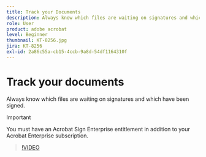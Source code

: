 ```yaml
---
title: Track your Documents
description: Always know which files are waiting on signatures and which have been signed
role: User
product: adobe acrobat
level: Beginner
thumbnail: KT-8256.jpg
jira: KT-8256
exl-id: 2a86c55a-cb15-4ccb-9a8d-54df1164310f
---
```

# Track your documents

Always know which files are waiting on signatures and which have been signed.

>[!IMPORTANT]
>
>You must have an Acrobat Sign Enterprise entitlement in addition to your Acrobat Enterprise subscription.

>[!VIDEO](https://video.tv.adobe.com/v/338492?quality=12&learn=on&hidetitle=true)

